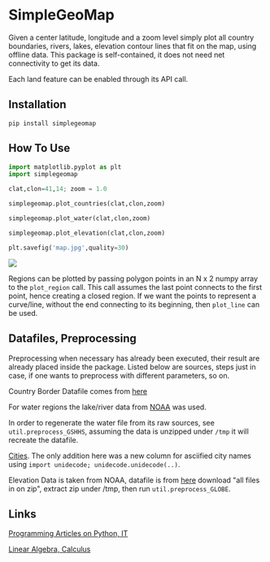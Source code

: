 # SimpleGeoMap

Given a center latitude, longitude and a zoom level simply plot all
country boundaries, rivers, lakes, elevation contour lines that fit on
the map, using offline data. This package is self-contained, it does
not need net connectivity to get its data.

Each land feature can be enabled through its API call. 

## Installation

`pip install simplegeomap`

## How To Use

```python
import matplotlib.pyplot as plt
import simplegeomap

clat,clon=41,14; zoom = 1.0

simplegeomap.plot_countries(clat,clon,zoom)

simplegeomap.plot_water(clat,clon,zoom)

simplegeomap.plot_elevation(clat,clon,zoom)

plt.savefig('map.jpg',quality=30)
```

![](map.jpg)

Regions can be plotted by passing polygon points in an N x 2 numpy array to the
`plot_region` call. This call assumes the last point connects to the first point,
hence creating a closed region. If we want the points to represent a curve/line,
without the end connecting to its beginning, then `plot_line` can be used.

## Datafiles, Preprocessing

Preprocessing when necessary has already been executed, their result
are already placed inside the package. Listed below are sources, steps
just in case, if one wants to preprocess with different parameters, so on.

Country Border Datafile comes from [here](https://thematicmapping.org/downloads/world_borders.php)

For water regions the lake/river data from [NOAA](https://www.ngdc.noaa.gov/mgg/shorelines/data/gshhg/latest/)
was used.

In order to regenerate the water file from its raw sources, see
`util.preprocess_GSHHS`, assuming the data is unzipped under `/tmp` it
will recreate the datafile.

[Cities](https://github.com/dr5hn/countries-states-cities-database/blob/master/csv/cities.csv).
The only addition here was a new column for asciified city names using
`import unidecode; unidecode.unidecode(..)`. 

Elevation Data is taken from NOAA, datafile is from [here](https://www.ngdc.noaa.gov/mgg/topo/gltiles.html)
download "all files in on zip", extract zip under /tmp, then run `util.preprocess_GLOBE`.

## Links

[Programming Articles on Python, IT](https://burakbayramli.github.io/dersblog/sk/)

[Linear Algebra, Calculus](https://burakbayramli.github.io/dersblog/)

